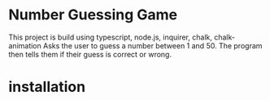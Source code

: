 # Number Guessing Game
This project is build using typescript, node.js, inquirer, chalk, chalk-animation
Asks the user to guess a number between 1 and 50. The program then tells them if their guess is correct or wrong.

# installation
